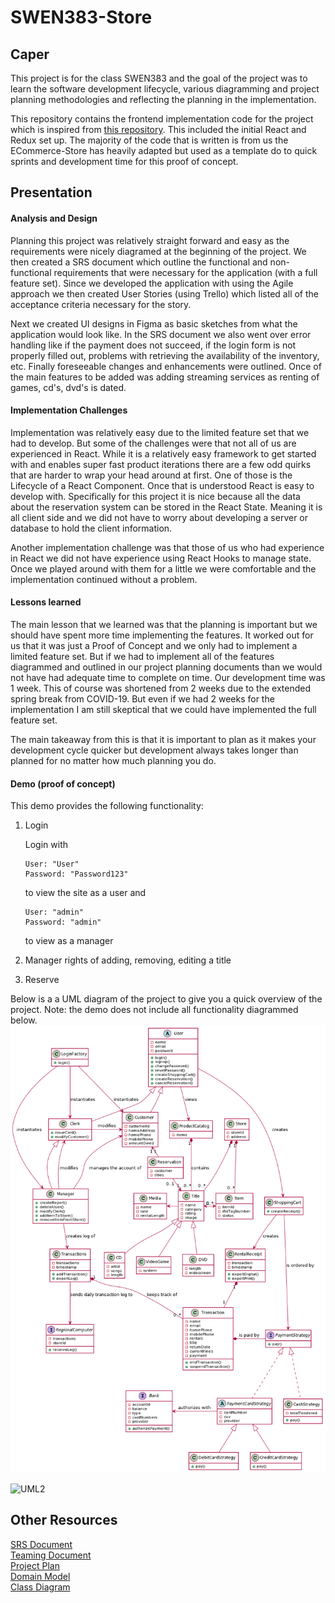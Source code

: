 # SWEN383-Store 
## Caper

This project is for the class SWEN383 and the goal of the project was to learn the software development lifecycle, various diagramming and project planning methodologies and reflecting the planning in the implementation. 

This repository contains the frontend implementation code for the project which is inspired from [this repository](https://github.com/Vccentric/Ecommerce-Store). This included the initial React and Redux set up. The majority of the code that is written is from us the ECommerce-Store has heavily adapted but used as a template do to quick sprints and development time for this proof of concept. 

## Presentation
#### Analysis and Design 

Planning this project was relatively straight forward and easy as the requirements were nicely diagramed at the beginning of the project. We then created a SRS document which outline the functional and non-functional requirements that were necessary for the application (with a full feature set). Since we developed the application with using the Agile approach we then created User Stories (using Trello) which listed all of the acceptance criteria necessary for the story. 

Next we created UI designs in Figma as basic sketches from what the application would look like. In the SRS document we also went over error handling like if the payment does not succeed, if the login form is not properly filled out, problems with retrieving the availability of the inventory, etc. Finally foreseeable changes and enhancements were outlined. Once of the main features to be added was adding streaming services as renting of games, cd's, dvd's is dated. 

#### Implementation Challenges

Implementation was relatively easy due to the limited feature set that we had to develop. But some of the challenges were that not all of us are experienced in React. While it is a relatively easy framework to get started with and enables super fast product iterations there are a few odd quirks that are harder to wrap your head around at first. One of those is the Lifecycle of a React Component. Once that is understood React is easy to develop with. Specifically for this project it is nice because all the data about the reservation system can be stored in the React State. Meaning it is all client side and we did not have to worry about developing a server or database to hold the client information. 

Another implementation challenge was that those of us who had experience in React we did not have experience using React Hooks to manage state. Once we played around with them for a little we were comfortable and the implementation continued without a problem. 

#### Lessons learned

The main lesson that we learned was that the planning is important but we should have spent more time implementing the features. It worked out for us that it was just a Proof of Concept and we only had to implement a limited feature set. But if we had to implement all of the features diagrammed and outlined in our project planning documents than we would not have had adequate time to complete on time. Our development time was 1 week. This of course was shortened from 2 weeks due to the extended spring break from COVID-19. But even if we had 2 weeks for the implementation I am still skeptical that we could have implemented the full feature set. 

The main takeaway from this is that it is important to plan as it makes your development cycle quicker but development always takes longer than planned for no matter how much planning you do. 

#### Demo (proof of concept)
This demo provides the following functionality:

1. Login 
    
    Login with 
    ```
    User: "User"
    Password: "Password123"
    ```
    to view the site as a user and
    ```
    User: "admin"
    Password: "admin"
    ```
    to view as a manager
    
2. Manager rights of adding, removing, editing a title
3. Reserve

Below is a a UML diagram of the project to give you a quick overview of the project. Note: the demo does not include all functionality diagrammed below. 
![UML](./uml.png)

![UML2](https://raw.githubusercontent.com/Lucas-Kohorst/Caper/master/uml.png?token=ALF3NSGXZKYO5ZXLUHJPOES7ETHPU)

## Other Resources
 [SRS Document](https://drive.google.com/a/g.rit.edu/file/d/1XGAXr_Ckkik8yIvG5Uwnl1x-1DIjSLuQ/view?usp=sharing)   
 [Teaming Document](https://drive.google.com/a/g.rit.edu/file/d/1hvU-wi18iwrzeJLZ02nRszjrcaW7BdJK/view?usp=sharing)  
 [Project Plan](https://drive.google.com/a/g.rit.edu/file/d/1aMlxaE_bUno8hO2u9Kv03G_IH6doFTSn/view?usp=sharing)  
 [Domain Model](https://drive.google.com/a/g.rit.edu/file/d/1KkHicVugR6lkUcIXr2KoOAdYJKbLuEDK/view?usp=sharing)   
 [Class Diagram](https://drive.google.com/a/g.rit.edu/file/d/1CyelxRdRRXFW8isPW-T6YECpIzqQodnG/view?usp=sharing)   
